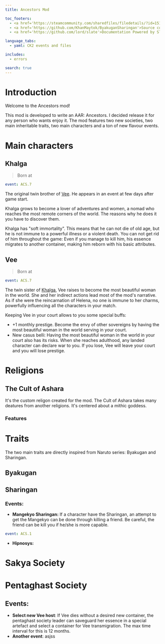 ```yaml
---
title: Ancestors Mod

toc_footers:
  - <a href='https://steamcommunity.com/sharedfiles/filedetails/?id=1516819698'>Download on Steam</a>
  - <a href='https://github.com/KhanMaytok/ByakuganSharingan'>Source code</a>
  - <a href='https://github.com/lord/slate'>Documentation Powered by Slate</a>

language_tabs:
  - yaml: CK2 events and files

includes:
  - errors

search: true
---
```


# Introduction

Welcome to the Ancestors mod!

This mod is developed to write an AAR: Ancestors. I decided release it for any 
person who wants enjoy it. The mod features two new societies, two main inheritable 
traits, two main characters and a ton of new flavour events.

# Main characters

## Khalga

> Born at

```yaml
event: ACS.7
```

The original twin brother of <a href="#vee">Vee</a>. He appears in an event at few 
days after game start.

Khalga grows to become a lover of adventures and women, a nomad who reaches 
the most remote corners of the world. The reasons why he does it you have to discover them.

Khalga has "soft immortality". This means that he can not die of old age, but he 
is not immune to a powerful illness or a violent death. You can not get rid of him 
throughout the game: Even if you manage to kill him, his essence migrates to another 
container, making him reborn with his basic attributes.

## Vee

> Born at

```yaml
event: ACS.7
```

The twin sister of <a href="#khalga">Khalga</a>, Vee raises to become the most 
beautiful woman in the world. She and her indirect actions lead most of the mod's 
narrative. As if she were the reincarnation of Helena, no one is immune to her charms, 
powerfully influencing all the characters in your match.

Keeping Vee in your court allows to you some special buffs:

- +1 monthly prestige. Become the envy of other sovereigns by having the most beautiful woman in the world serving in your court.
- New casus belli: Having the most beautiful woman in the world in your court also has its risks. When she reaches adulthood, any landed character can declare war to you. If you lose, Vee will leave your court and you will lose prestige.

# Religions

## The Cult of Ashara

It's the custom religon created for the mod. The Cult of Ashara takes many deatures from another religions. It's centered about a mithic goddess.

### Features




# Traits

The two main traits are directly inspired from Naruto series: Byakugan and Sharingan. 

## Byakugan

## Sharingan

### Events:

- **Mangekyo Sharingan:** If a character have the Sharingan, an attempt to get the Mangekyo can be done through killing a friend. Be careful, the friend can be kill you if he/she is more capable.

```yaml
event: ACS.1
```

- **Hipnosys:** 



# Sakya Society



# Pentaghast Society

## Events:

- **Select new Vee host**: If Vee dies without a desired new container, the pentaghast society leader can saveguard her essence in a special artefact and select a container for Vee transmigration. The max time interval for this is 12 months.
- **Another event**: asjss

